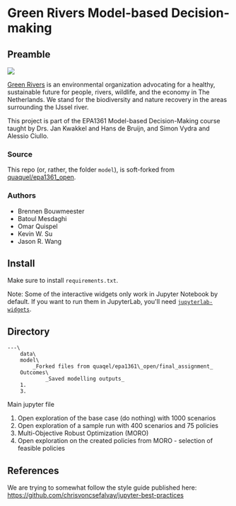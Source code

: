 # Green Rivers Model-based Decision-making

## Preamble

![](https://i.imgur.com/gdrGisD.png)

[Green Rivers](https://sites.google.com/view/green-rivers/) is an environmental organization advocating for a healthy, sustainable future for people, rivers, wildlife, and the economy in The Netherlands. We stand for the biodiversity and nature recovery in the areas surrounding the IJssel river.

This project is part of the EPA1361 Model-based Decision-Making course taught by Drs. Jan Kwakkel and Hans de Bruijn, and Simon Vydra and Alessio Ciullo.

### Source

This repo (or, rather, the folder `model`), is soft-forked from [quaquel/epa1361_open](https://github.com/quaquel/epa1361_open/tree/master/final%20assignment).

### Authors

- Brennen Bouwmeester
- Batoul Mesdaghi
- Omar Quispel
- Kevin W. Su
- Jason R. Wang

## Install

Make sure to install `requirements.txt`.

Note: Some of the interactive widgets only work in Jupyter Notebook by default. If you want to run them in JupyterLab, you'll need [`jupyterlab-widgets`](https://pypi.org/project/jupyterlab-widgets/).

## Directory

```
---\
    data\
    model\
        _Forked files from quaqel/epa1361\_open/final_assignment_
    Outcomes\
            _Saved modelling outputs_
    1.
    3.
```
Main jupyter file

1. Open exploration of the base case (do nothing) with 1000 scenarios
2. Open exploration of a sample run with 400 scenarios and 75 policies
3. Multi-Objective Robust Optimization (MORO)
4. Open exploration on the created policies from MORO - selection of feasible policies

## References

We are trying to somewhat follow the style guide published here: https://github.com/chrisvoncsefalvay/jupyter-best-practices
